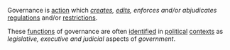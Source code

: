 Governance is [action](https://github.com/gcassel/Modular-Organization-Terminology/blob/master/terms/action.md) which *[creates](https://github.com/gcassel/Modular-Organization-Terminology/blob/master/terms/creation.md), [edits](https://github.com/gcassel/Modular-Organization-Terminology/blob/master/terms/edit.md), enforces and/or abjudicates* [regulations](https://github.com/gcassel/Modular-Organization-Terminology/blob/master/terms/regulate.md) and/or [restrictions](https://github.com/gcassel/Modular-Organization-Terminology/blob/master/terms/restriction.md).  

These [functions](https://github.com/gcassel/Modular-Organization-Terminology/blob/master/terms/function.md) of governance are often [identified](https://github.com/gcassel/Modular-Organization-Terminology/blob/master/terms/identify.md) in [political](https://github.com/gcassel/Modular-Organization-Terminology/blob/master/terms/politics.md) [contexts](https://github.com/gcassel/Modular-Organization-Terminology/blob/master/terms/context.md) as *legislative, executive and judicial* aspects of *government*.
